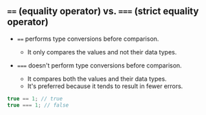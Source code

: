 ## `==` (equality operator) vs. `===` (strict equality operator)

- `==` performs type conversions before comparison.
    - It only compares the values and not their data types.

- `===` doesn't perform type conversions before comparison.
    - It compares both the values and their data types.
    - It's preferred because it tends to result in fewer errors.

```js
true == 1; // true
true === 1; // false
```